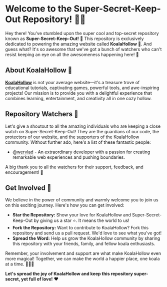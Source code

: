 # Welcome to the Super-Secret-Keep-Out Repository! 🕵️‍♀️

Hey there! You've stumbled upon the super cool and top-secret repository known as **Super-Secret-Keep-Out!** 🚀 This repository is exclusively dedicated to powering the amazing website called **KoalaHollow** 🐨. And guess what? It's so awesome that we've got a bunch of watchers who can't resist keeping an eye on all the awesomeness happening here! 👀

## About KoalaHollow 🌴

**[KoalaHollow](https://koalahollow.com)** is not your average website—it's a treasure trove of educational tutorials, captivating games, powerful tools, and awe-inspiring projects! Our mission is to provide you with a delightful experience that combines learning, entertainment, and creativity all in one cozy hollow.

## Repository Watchers 👥

Let's give a shoutout to all the amazing individuals who are keeping a close watch on Super-Secret-Keep-Out! They are the guardians of our code, the protectors of our website, and the supporters of the KoalaHollow community. Without further ado, here's a list of these fantastic people:

- [@wervlad](https://github.com/wervlad) - An extraordinary developer with a passion for creating remarkable web experiences and pushing boundaries.

A big thank you to all the watchers for their support, feedback, and encouragement! 🎉

## Get Involved 🎉

We believe in the power of community and warmly welcome you to join us on this exciting journey. Here's how you can get involved:

- **Star the Repository:** Show your love for KoalaHollow and Super-Secret-Keep-Out by giving us a star ⭐️. It means the world to us!
- **Fork the Repository:** Want to contribute to KoalaHollow? Fork this repository and send us a pull request. We'd love to see what you've got!
- **Spread the Word:** Help us grow the KoalaHollow community by sharing this repository with your friends, family, and fellow koala enthusiasts.

Remember, your involvement and support are what make KoalaHollow even more magical! Together, we can make the world a happier place, one koala at a time. 🌈🐨💖

**Let's spread the joy of KoalaHollow and keep this repository super-secret, yet full of love!** ❤️
